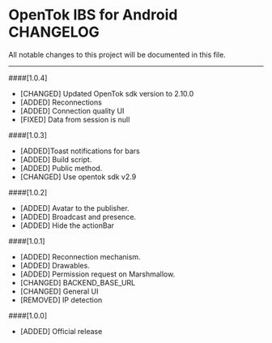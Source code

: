 # OpenTok IBS for Android CHANGELOG
All notable changes to this project will be documented in this file.

--------------------------------------
####[1.0.4]

* [CHANGED] Updated OpenTok sdk version to 2.10.0
* [ADDED] Reconnections
* [ADDED] Connection quality UI
* [FIXED] Data from session is null

####[1.0.3]

* [ADDED]Toast notifications for bars
* [ADDED] Build script.
* [ADDED] Public method.
* [CHANGED] Use opentok sdk v2.9

 
####[1.0.2]

* [ADDED] Avatar to the publisher.
* [ADDED] Broadcast and presence.
* [ADDED] Hide the actionBar

####[1.0.1]

* [ADDED] Reconnection mechanism.
* [ADDED] Drawables.
* [ADDED] Permission request on Marshmallow.
* [CHANGED] BACKEND_BASE_URL
* [CHANGED] General UI
* [REMOVED] IP detection
 
####[1.0.0]

* [ADDED] Official release


